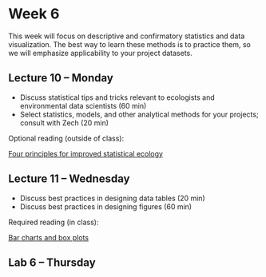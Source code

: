 # Week 6
This week will focus on descriptive and confirmatory statistics and data visualization. The best way to learn these methods is to practice them, so we will emphasize applicability to your project datasets.

## Lecture 10 – Monday
- Discuss statistical tips and tricks relevant to ecologists and environmental data scientists (60 min)
- Select statistics, models, and other analytical methods for your projects; consult with Zech (20 min)

Optional reading  (outside of class):

[Four principles for improved statistical ecology](https://github.com/Analytical-Workflows-for-Earth-Science/Sp2025/blob/main/Readings/Popovic%20et%20al.%20-%202024%20-%20Four%20principles%20for%20improved%20statistical%20ecology.pdf)


## Lecture 11 – Wednesday
- Discuss best practices in designing data tables (20 min)
- Discuss best practices in designing figures (60 min)

Required reading  (in class):

[Bar charts and box plots](https://github.com/Analytical-Workflows-for-Earth-Science/Sp2025/blob/main/Readings/Streit%20and%20Gehlenborg%20-%202014%20-%20Bar%20charts%20and%20box%20plots.pdf)

## Lab 6 – Thursday
